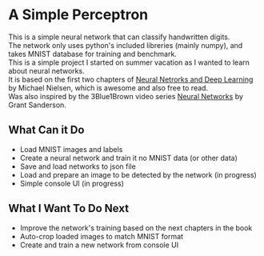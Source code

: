 # A Simple Perceptron

This is a simple neural network that can classify handwritten digits. </br>
The network only uses python's included libreries (mainly numpy), and takes MNIST database for training and benchmark.</br>
This is a simple project I started on summer vacation as I wanted to learn about neural networks. </br>
It is based on the first two chapters of [Neural Netrorks and Deep Learning](http://neuralnetworksanddeeplearning.com) by Michael Nielsen, which is awesome and also free to read.<br>
Was also inspired by the 3Blue1Brown video series [Neural Networks](https://www.youtube.com/playlist?list=PLZHQObOWTQDNU6R1_67000Dx_ZCJB-3pi) by Grant Sanderson.

## What Can it Do
- Load MNIST images and labels
- Create a neural network and train it no MNIST data (or other data)
- Save and load networks to json file
- Load and prepare an image to be detected by the network (in progress)
- Simple console UI (in progress)

## What I Want To Do Next
- Improve the network's training based on the next chapters in the book
- Auto-crop loaded images to match MNIST format
- Create and train a new network from console UI
